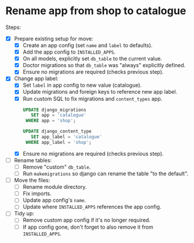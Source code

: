 # Rename app from shop to catalogue

Steps:

- [x] Prepare existing setup for move:
  - [x] Create an app config (set `name` and `label` to defaults).
  - [x] Add the app config to `INSTALLED_APPS`.
  - [x] On all models, explicitly set `db_table` to the current value.
  - [x] Doctor migrations so that `db_table` was "always" explicitly defined.
  - [x] Ensure no migrations are required (checks previous step).
- [x] Change app label:
  - [x] Set `label` in app config to new value (catalogue).
  - [x] Update migrations and foreign keys to reference new app label.
  - [x] Run custom SQL to fix migrations and `content_types` app.
    ```sql
    UPDATE django_migrations
       SET app = 'catalogue'
     WHERE app = 'shop';

    UPDATE django_content_type
       SET app_label = 'catalogue'
     WHERE app_label = 'shop';
    ```
  - [x] Ensure no migrations are required (checks previous step).
- [ ] Rename tables:
  - [ ] Remove "custom" `db_table`.
  - [ ] Run `makemigrations` so django can rename the table "to the default".
- [ ] Move the files:
  - [ ] Rename module directory.
  - [ ] Fix imports.
  - [ ] Update app config's `name`.
  - [ ] Update where `INSTALLED_APPS` references the app config.
- [ ] Tidy up:
  - [ ] Remove custom app config if it's no longer required.
  - [ ] If app config gone, don't forget to also remove it from `INSTALLED_APPS`.
